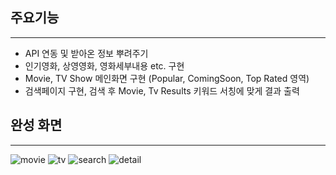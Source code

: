 ## 주요기능
----------
* API 연동 및 받아온 정보 뿌려주기
* 인기영화, 상영영화, 영화세부내용 etc. 구현
* Movie, TV Show 메인화면 구현 (Popular, ComingSoon, Top Rated 영역)
* 검색페이지 구현, 검색 후 Movie, Tv Results 키워드 서칭에 맞게 결과 출력

## 완성 화면
----------
![movie](https://user-images.githubusercontent.com/67583080/96332161-9cb5c480-109d-11eb-84ff-705d80d0577a.PNG)
![tv](https://user-images.githubusercontent.com/67583080/96332164-a50dff80-109d-11eb-9ec0-42a42662a94b.PNG)
![search](https://user-images.githubusercontent.com/67583080/96332165-a6d7c300-109d-11eb-94d9-d4154baafe92.PNG)
![detail](https://user-images.githubusercontent.com/67583080/96332167-a8a18680-109d-11eb-946d-d7207ab71dfa.PNG)
